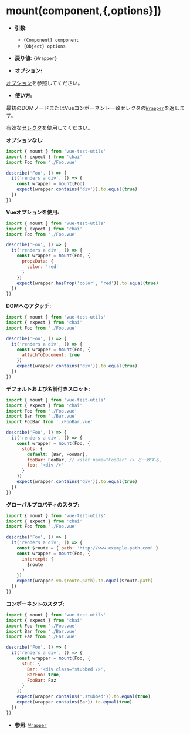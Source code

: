 # mount(component,{,options}])

- **引数:**

  - `{Component} component`
  - `{Object} options`

- **戻り値:** `{Wrapper}`

- **オプション:**

[オプション](/docs/ja/api/options.md)を参照してください。

- **使い方:**

最初のDOMノードまたはVueコンポーネント一致セレクタの[`Wrapper`](/docs/ja/api/wrapper/README.md)を返します。

有効な[セレクタ](/docs/ja/api/selectors.md)を使用してください。

**オプションなし:**

```js
import { mount } from 'vue-test-utils'
import { expect } from 'chai'
import Foo from './Foo.vue'

describe('Foo', () => {
  it('renders a div', () => {
    const wrapper = mount(Foo)
    expect(wrapper.contains('div')).to.equal(true)
  })
})
```
**Vueオプションを使用:**

```js
import { mount } from 'vue-test-utils'
import { expect } from 'chai'
import Foo from './Foo.vue'

describe('Foo', () => {
  it('renders a div', () => {
    const wrapper = mount(Foo, {
      propsData: {
        color: 'red'
      }
    })
    expect(wrapper.hasProp('color', 'red')).to.equal(true)
  })
})
```

**DOMへのアタッチ:**

```js
import { mount } from 'vue-test-utils'
import { expect } from 'chai'
import Foo from './Foo.vue'

describe('Foo', () => {
  it('renders a div', () => {
    const wrapper = mount(Foo, {
      attachToDocument: true
    })
    expect(wrapper.contains('div')).to.equal(true)
  })
})
```
**デフォルトおよび名前付きスロット:**

```js
import { mount } from 'vue-test-utils'
import { expect } from 'chai'
import Foo from './Foo.vue'
import Bar from './Bar.vue'
import FooBar from './FooBar.vue'

describe('Foo', () => {
  it('renders a div', () => {
    const wrapper = mount(Foo, {
      slots: {
        default: [Bar, FooBar],
        fooBar: FooBar, // <slot name="FooBar" /> と一致する,
        foo: '<div />'
      }
    })
    expect(wrapper.contains('div')).to.equal(true)
  })
})
```

**グローバルプロパティのスタブ:**

```js
import { mount } from 'vue-test-utils'
import { expect } from 'chai'
import Foo from './Foo.vue'

describe('Foo', () => {
  it('renders a div', () => {
    const $route = { path: 'http://www.example-path.com' }
    const wrapper = mount(Foo, {
      intercept: {
        $route
      }
    })
    expect(wrapper.vm.$route.path).to.equal($route.path)
  })
})
```

**コンポーネントのスタブ:**

```js
import { mount } from 'vue-test-utils'
import { expect } from 'chai'
import Foo from './Foo.vue'
import Bar from './Bar.vue'
import Faz from './Faz.vue'

describe('Foo', () => {
  it('renders a div', () => {
    const wrapper = mount(Foo, {
      stub: {
        Bar: '<div class="stubbed />',
        BarFoo: true,
        FooBar: Faz
      }
    })
    expect(wrapper.contains('.stubbed')).to.equal(true)
    expect(wrapper.contains(Bar)).to.equal(true)
  })
})
```

- **参照:** [`Wrapper`](/docs/ja/api/wrapper/README.md)
